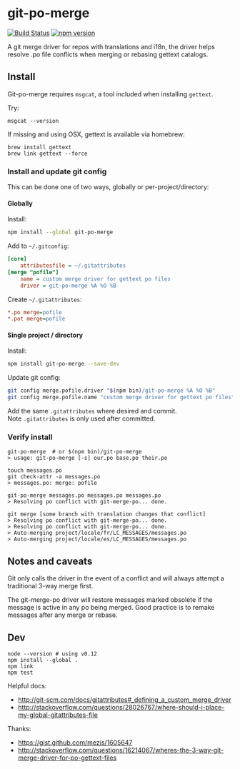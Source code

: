 # git-po-merge
[![Build Status](https://travis-ci.org/beck/git-po-merge.svg?branch=master)](https://travis-ci.org/beck/git-po-merge)
[![npm version](https://badge.fury.io/js/git-po-merge.svg)](http://badge.fury.io/js/git-po-merge)

A git merge driver for repos with translations and i18n, the driver helps
resolve .po file conflicts when merging or rebasing gettext catalogs.


## Install

Git-po-merge requires `msgcat`, a tool included when installing `gettext`.

Try:
```
msgcat --version
```

If missing and using OSX, gettext is available via homebrew:
```
brew install gettext
brew link gettext --force
```

### Install and update git config

This can be done one of two ways, globally or per-project/directory:

#### Globally

Install:
```sh
npm install --global git-po-merge
```

Add to `~/.gitconfig`:
```ini
[core]
    attributesfile = ~/.gitattributes
[merge "pofile"]
    name = custom merge driver for gettext po files
    driver = git-po-merge %A %O %B
```

Create `~/.gitattributes`:
```ini
*.po merge=pofile
*.pot merge=pofile
```

#### Single project / directory

Install:
```sh
npm install git-po-merge --save-dev
```

Update git config:
```sh
git config merge.pofile.driver "$(npm bin)/git-po-merge %A %O %B"
git config merge.pofile.name "custom merge driver for gettext po files"
```

Add the same `.gitattributes` where desired and commit.  
Note `.gitattributes` is only used after committed.


### Verify install

```
git-po-merge  # or $(npm bin)/git-po-merge
> usage: git-po-merge [-s] our.po base.po their.po

touch messages.po
git check-attr -a messages.po
> messages.po: merge: pofile

git-po-merge messages.po messages.po messages.po
> Resolving po conflict with git-merge-po... done.

git merge [some branch with translation changes that conflict]
> Resolving po conflict with git-merge-po... done.
> Resolving po conflict with git-merge-po... done.
> Auto-merging project/locale/fr/LC_MESSAGES/messages.po
> Auto-merging project/locale/es/LC_MESSAGES/messages.po
```


## Notes and caveats

Git only calls the driver in the event of a conflict and will always
attempt a traditional 3-way merge first.

The git-merge-po driver will restore messages marked obsolete if the message
is active in any po being merged. Good practice is to remake messages after
any merge or rebase.


## Dev

```
node --version # using v0.12
npm install --global .
npm link
npm test
```

Helpful docs:
* http://git-scm.com/docs/gitattributes#_defining_a_custom_merge_driver
* http://stackoverflow.com/questions/28026767/where-should-i-place-my-global-gitattributes-file

Thanks:
* https://gist.github.com/mezis/1605647
* http://stackoverflow.com/questions/16214067/wheres-the-3-way-git-merge-driver-for-po-gettext-files
